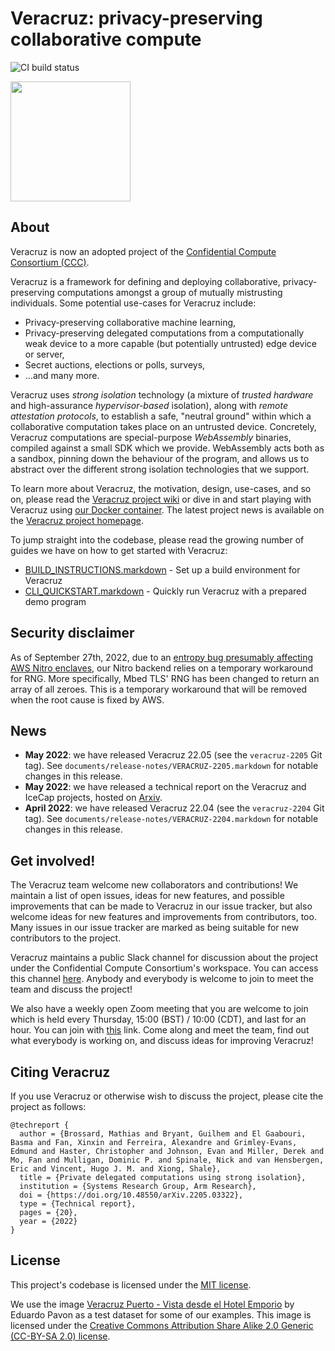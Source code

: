 # Veracruz: privacy-preserving collaborative compute

![CI build status](https://github.com/veracruz-project/veracruz/actions/workflows/main.yml/badge.svg)

<img src = "https://confidentialcomputing.io/wp-content/uploads/sites/85/2019/08/cc_consortium-color.svg" width=192>

## About

Veracruz is now an adopted project of the [Confidential Compute Consortium (CCC)](https://confidentialcomputing.io).

Veracruz is a framework for defining and deploying collaborative, privacy-preserving computations amongst a group of mutually mistrusting individuals.
Some potential use-cases for Veracruz include:

* Privacy-preserving collaborative machine learning,
* Privacy-preserving delegated computations from a computationally weak device to a more capable (but potentially untrusted) edge device or server,
* Secret auctions, elections or polls, surveys,
* ...and many more.

Veracruz uses *strong isolation* technology (a mixture of *trusted hardware* and high-assurance *hypervisor-based* isolation), along with  *remote attestation protocols*, to establish a safe, "neutral ground" within which a collaborative computation takes place on an untrusted device.
Concretely, Veracruz computations are special-purpose *WebAssembly* binaries, compiled against a small SDK which we provide.
WebAssembly acts both as a sandbox, pinning down the behaviour of the program, and allows us to abstract over the different strong isolation technologies that we support.

To learn more about Veracruz, the motivation, design, use-cases, and so on, please read the [Veracruz project wiki](https://github.com/veracruz-project/veracruz/wiki) or dive in and start playing with Veracruz using [our Docker container](https://github.com/veracruz-project/veracruz-docker-image).
The latest project news is available on the [Veracruz project homepage](https://veracruz-project.github.io).

To jump straight into the codebase, please read the growing number of guides we have on how to get started with Veracruz:
- [BUILD_INSTRUCTIONS.markdown](BUILD_INSTRUCTIONS.markdown) - Set up a build environment for Veracruz
- [CLI_QUICKSTART.markdown](CLI_QUICKSTART.markdown) - Quickly run Veracruz with a prepared demo program

## Security disclaimer
As of September 27th, 2022, due to an [entropy bug presumably affecting AWS Nitro enclaves](https://github.com/aws/aws-nitro-enclaves-sdk-bootstrap/issues/15), our Nitro backend relies on a temporary workaround for RNG. More specifically, Mbed TLS' RNG has been changed to return an array of all zeroes. This is a temporary workaround that will be removed when the root cause is fixed by AWS.

## News

- **May 2022**: we have released Veracruz 22.05 (see the `veracruz-2205` Git tag).  See `documents/release-notes/VERACRUZ-2205.markdown` for notable changes in this release.
- **May 2022**: we have released a technical report on the Veracruz and IceCap projects, hosted on [Arxiv](https://arxiv.org/abs/2205.03322).
- **April 2022**: we have released Veracruz 22.04 (see the `veracruz-2204` Git tag).  See `documents/release-notes/VERACRUZ-2204.markdown` for notable changes in this release.

## Get involved!

The Veracruz team welcome new collaborators and contributions!
We maintain a list of open issues, ideas for new features, and possible improvements that can be made to Veracruz in our issue tracker, but also welcome ideas for new features and improvements from contributors, too.
Many issues in our issue tracker are marked as being suitable for new contributors to the project.

Veracruz maintains a public Slack channel for discussion about the project under the Confidential Compute Consortium's workspace.
You can access this channel [here](https://join.slack.com/t/confidentialcomputing/shared_invite/zt-wmtekhvm-zXF_U1b5AtRpt~0cZTJgbQ).
Anybody and everybody is welcome to join to meet the team and discuss the project!

We also have a weekly open Zoom meeting that you are welcome to join which is held every Thursday, 15:00 (BST) / 10:00 (CDT), and last for an hour.
You can join with [this](https://armltd.zoom.us/j/98953009653?pwd=WVhqKzZOaDRWb2F5OTlpbzgyN2tnZz09) link.
Come along and meet the team, find out what everybody is working on, and discuss ideas for improving Veracruz!

## Citing Veracruz

If you use Veracruz or otherwise wish to discuss the project, please cite the project as follows:

```
@techreport {
  author = {Brossard, Mathias and Bryant, Guilhem and El Gaabouri, Basma and Fan, Xinxin and Ferreira, Alexandre and Grimley-Evans, Edmund and Haster, Christopher and Johnson, Evan and Miller, Derek and Mo, Fan and Mulligan, Dominic P. and Spinale, Nick and van Hensbergen, Eric and Vincent, Hugo J. M. and Xiong, Shale},
  title = {Private delegated computations using strong isolation},
  institution = {Systems Research Group, Arm Research},
  doi = {https://doi.org/10.48550/arXiv.2205.03322},
  type = {Technical report},
  pages = {20},
  year = {2022}
}
```

## License

This project's codebase is licensed under the [MIT license](LICENSE_MIT.markdown).

We use the image [Veracruz Puerto - Vista desde el Hotel Emporio](examples/data-generators/image-processing-generator/veracruz.jpg) by Eduardo Pavon as a test dataset for some of our examples.  This image is licensed under the [Creative Commons Attribution Share Alike 2.0 Generic (CC-BY-SA 2.0) license](LICENSE_CC-BY-SA-2.0.markdown).
